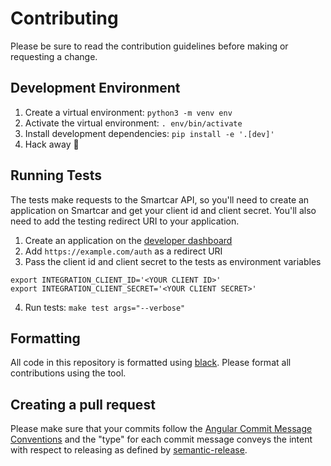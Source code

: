 # Contributing

Please be sure to read the contribution guidelines before making or requesting a change.

## Development Environment

1. Create a virtual environment: `python3 -m venv env`
2. Activate the virtual environment: `. env/bin/activate`
3. Install development dependencies: `pip install -e '.[dev]'`
4. Hack away :tada:

## Running Tests

The tests make requests to the Smartcar API, so you'll need to create an application on Smartcar and get your client id and client secret. You'll also need to add the testing redirect URI to your application.

1. Create an application on the [developer dashboard](https://dashboard.smartcar.com)
2. Add `https://example.com/auth` as a redirect URI
3. Pass the client id and client secret to the tests as environment variables

```
export INTEGRATION_CLIENT_ID='<YOUR CLIENT ID>'
export INTEGRATION_CLIENT_SECRET='<YOUR CLIENT SECRET>'
```

4. Run tests: `make test args="--verbose"`

## Formatting

All code in this repository is formatted using [black](https://github.com/python/black). Please format all contributions using the tool.

## Creating a pull request

Please make sure that your commits follow the [Angular Commit Message Conventions](https://github.com/angular/angular.js/blob/master/DEVELOPERS.md#-git-commit-guidelines) and the "type" for each commit message conveys the intent with respect to releasing as defined by [semantic-release](https://github.com/semantic-release/semantic-release#commit-message-format).
